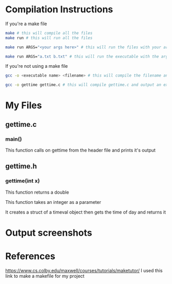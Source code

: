 <!--
NOTES:
This README is an example README for CS332/532 labs. This is a purely minimal example. It's written to emulate pure english representations of a set of documentation. As you start to write more "real world" documentation you will encounter certain standards and manners of writing that this README prepares you for
-->

# Compilation Instructions

If you're a make file
```bash
make # this will compile all the files
make run # this will run all the files

make run ARGS="<your args here>" # this will run the files with your args

make run ARGS="a.txt b.txt" # this will run the executable with the arguments of a.txt b.txt
```

If you're not using a make file
```bash
gcc -o <executable name> <filename> # this will compile the filename and return an executable with the executable name

gcc -o gettime gettime.c # this will compile gettime.c and output an executable called gettime
```

# My Files
## gettime.c

### main()

This function calls on gettime from the header file and prints it's output

## gettime.h

### gettime(int x)
This function returns a double

This function takes an integer as a parameter

It creates a struct of a timeval object then gets the time of day and returns it

# Output screenshots
<put your screenshots here>

# References

https://www.cs.colby.edu/maxwell/courses/tutorials/maketutor/
I used this link to make a makefile for my project
